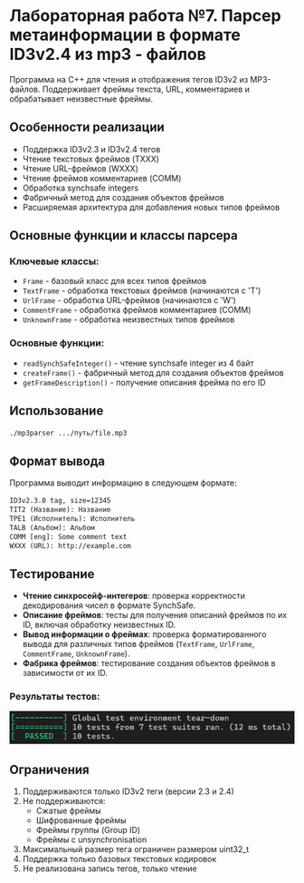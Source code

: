 # Лабораторная работа №7. Парсер метаинформации в формате ID3v2.4 из mp3 - файлов

Программа на C++ для чтения и отображения тегов ID3v2 из MP3-файлов. Поддерживает фреймы текста, URL, комментариев и обрабатывает неизвестные фреймы.

## Особенности реализации

- Поддержка ID3v2.3 и ID3v2.4 тегов
- Чтение текстовых фреймов (TXXX)
- Чтение URL-фреймов (WXXX)
- Чтение фреймов комментариев (COMM)
- Обработка synchsafe integers
- Фабричный метод для создания объектов фреймов
- Расширяемая архитектура для добавления новых типов фреймов

## Основные функции и классы парсера

### Ключевые классы:
- `Frame` - базовый класс для всех типов фреймов
- `TextFrame` - обработка текстовых фреймов (начинаются с 'T')
- `UrlFrame` - обработка URL-фреймов (начинаются с 'W') 
- `CommentFrame` - обработка фреймов комментариев (COMM)
- `UnknownFrame` - обработка неизвестных типов фреймов

### Основные функции:
- `readSynchSafeInteger()` - чтение synchsafe integer из 4 байт
- `createFrame()` - фабричный метод для создания объектов фреймов
- `getFrameDescription()` - получение описания фрейма по его ID

## Использование


```bash
./mp3parser .../путь/file.mp3
```

## Формат вывода

Программа выводит информацию в следующем формате:
```
ID3v2.3.0 tag, size=12345
TIT2 (Название): Название
TPE1 (Исполнитель): Исполнитель
TALB (Альбом): Альбом
COMM [eng]: Some comment text
WXXX (URL): http://example.com
```

## Тестирование

- **Чтение синхросейф-интегеров**: проверка корректности декодирования чисел в формате SynchSafe.
- **Описание фреймов**: тесты для получения описаний фреймов по их ID, включая обработку неизвестных ID.
- **Вывод информации о фреймах**: проверка форматированного вывода для различных типов фреймов (`TextFrame`, `UrlFrame`, `CommentFrame`, `UnknownFrame`).
- **Фабрика фреймов**: тестирование создания объектов фреймов в зависимости от их ID.

### Результаты тестов:
![tests](test_summary.png)

## Ограничения

1. Поддерживаются только ID3v2 теги (версии 2.3 и 2.4)
2. Не поддерживаются:
   - Сжатые фреймы
   - Шифрованные фреймы
   - Фреймы группы (Group ID)
   - Фреймы с unsynchronisation
3. Максимальный размер тега ограничен размером uint32_t
4. Поддержка только базовых текстовых кодировок
5. Не реализована запись тегов, только чтение
